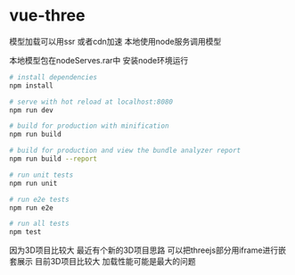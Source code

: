 # vue-three

模型加载可以用ssr 或者cdn加速 本地使用node服务调用模型

本地模型包在nodeServes.rar中 安装node环境运行

``` bash
# install dependencies
npm install

# serve with hot reload at localhost:8080
npm run dev

# build for production with minification
npm run build

# build for production and view the bundle analyzer report
npm run build --report

# run unit tests
npm run unit

# run e2e tests
npm run e2e

# run all tests
npm test
```
因为3D项目比较大 最近有个新的3D项目思路
可以把threejs部分用iframe进行嵌套展示 目前3D项目比较大 加载性能可能是最大的问题
